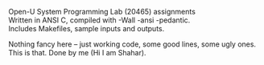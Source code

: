 Open-U System Programming Lab (20465) assignments  
Written in ANSI C, compiled with -Wall -ansi -pedantic.  
Includes Makefiles, sample inputs and outputs.  

Nothing fancy here – just working code, some good lines, some ugly ones.  
This is that. Done by me (Hi I am Shahar).
